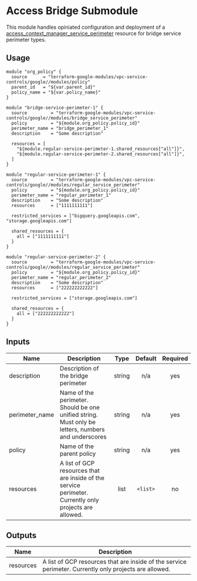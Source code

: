 # Access Bridge Submodule

This module handles opiniated configuration and deployment of a [access_context_manager_service_perimeter](https://www.terraform.io/docs/providers/google/r/access_context_manager_service_perimeter.html) resource for bridge service perimeter types.

## Usage 
```hcl
module "org_policy" {
  source      = "terraform-google-modules/vpc-service-controls/google//modules/policy"
  parent_id   = "${var.parent_id}"
  policy_name = "${var.policy_name}"
}

module "bridge-service-perimeter-1" {
  source         = "terraform-google-modules/vpc-service-controls/google//modules/bridge_service_perimeter"
  policy         = "${module.org_policy.policy_id}"
  perimeter_name = "bridge_perimeter_1"
  description    = "Some description"

  resources = [
    "${module.regular-service-perimeter-1.shared_resources["all"]}",
    "${module.regular-service-perimeter-2.shared_resources["all"]}",
  ]
}

module "regular-service-perimeter-1" {
  source         = "terraform-google-modules/vpc-service-controls/google//modules/regular_service_perimeter"
  policy         = "${module.org_policy.policy_id}"
  perimeter_name = "regular_perimeter_1"
  description    = "Some description"
  resources      = ["1111111111"]

  restricted_services = ["bigquery.googleapis.com", "storage.googleapis.com"]

  shared_resources = {
    all = ["1111111111"]
  }
}

module "regular-service-perimeter-2" {
  source         = "terraform-google-modules/vpc-service-controls/google//modules/regular_service_perimeter"
  policy         = "${module.org_policy.policy_id}"
  perimeter_name = "regular_perimeter_2"
  description    = "Some description"
  resources      = ["222222222222"]

  restricted_services = ["storage.googleapis.com"]

  shared_resources = {
    all = ["222222222222"]
  }
}
```

[^]: (autogen_docs_start)

## Inputs

| Name | Description | Type | Default | Required |
|------|-------------|:----:|:-----:|:-----:|
| description | Description of the bridge perimeter | string | n/a | yes |
| perimeter\_name | Name of the perimeter. Should be one unified string. Must only be letters, numbers and underscores | string | n/a | yes |
| policy | Name of the parent policy | string | n/a | yes |
| resources | A list of GCP resources that are inside of the service perimeter. Currently only projects are allowed. | list | `<list>` | no |

## Outputs

| Name | Description |
|------|-------------|
| resources | A list of GCP resources that are inside of the service perimeter. Currently only projects are allowed. |

[^]: (autogen_docs_end)
